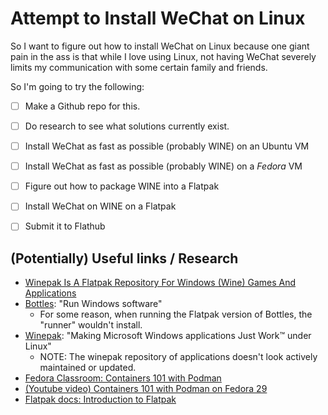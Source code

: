 # Attempt to Install WeChat on Linux

So I want to figure out how to install WeChat on Linux because one giant pain in the ass is that while I love using Linux, not having WeChat severely limits my communication with some certain family and friends.

So I'm going to try the following:

- [ ] Make a Github repo for this.
- [ ] Do research to see what solutions currently exist.
- [ ] Install WeChat as fast as possible (probably WINE) on an Ubuntu VM 
- [ ] Install WeChat as fast as possible (probably WINE) on a *Fedora* VM
- [ ] Figure out how to package WINE into a Flatpak
- [ ] Install WeChat on WINE on a Flatpak
- [ ] Submit it to Flathub


## (Potentially) Useful links / Research

- [Winepak Is A Flatpak Repository For Windows (Wine) Games And Applications](https://www.linuxuprising.com/2018/06/winepak-is-flatpak-repository-for.html)
- [Bottles](https://flathub.org/apps/details/com.usebottles.bottles): "Run Windows software"
  - For some reason, when running the Flatpak version of Bottles, the "runner" wouldn't install.
- [Winepak](https://www.winepak.org/): "Making Microsoft Windows applications Just Work™ under Linux"
  - NOTE: The winepak repository of applications doesn't look actively maintained or updated.
- [Fedora Classroom: Containers 101 with Podman](https://fedoramagazine.org/fedora-classroom-containers-101-podman/)
- [(Youtube video) Containers 101 with Podman on Fedora 29](https://www.youtube.com/watch?v=lc2rR_0Ie5g)
- [Flatpak docs: Introduction to Flatpak](https://docs.flatpak.org/en/latest/introduction.html)
